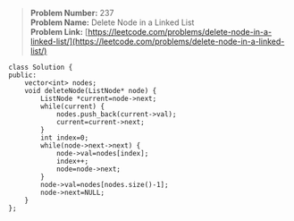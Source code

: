 > **Problem Number:** 237 <br>
> **Problem Name:** Delete Node in a Linked List <br>
> **Problem Link:** [https://leetcode.com/problems/delete-node-in-a-linked-list/](https://leetcode.com/problems/delete-node-in-a-linked-list/) <br>

    class Solution {
    public:
        vector<int> nodes;
        void deleteNode(ListNode* node) {
            ListNode *current=node->next;
            while(current) {
                nodes.push_back(current->val);
                current=current->next;
            }
            int index=0;
            while(node->next->next) {
                node->val=nodes[index];
                index++;
                node=node->next;
            }
            node->val=nodes[nodes.size()-1];
            node->next=NULL;
        }
    };
